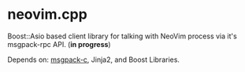 # neovim.cpp

Boost::Asio based client library for talking with NeoVim process via it's msgpack-rpc API. (**in progress**)

Depends on: [msgpack-c](https://github.com/msgpack/msgpack-c), Jinja2, and Boost Libraries.
